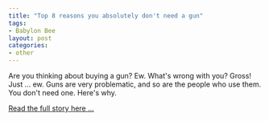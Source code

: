 ```yaml
---
title: "Top 8 reasons you absolutely don't need a gun"
tags:
- Babylon Bee
layout: post
categories:
- other
---
```


Are you thinking about buying a gun? Ew. What's wrong with you? Gross! Just ... ew. Guns are very problematic, and so are the people who use them. You don't need one. Here's why.

[Read the full story here ...](https://babylonbee.com/news/top-8-reasons-you-absolutely-dont-need-a-gun)
